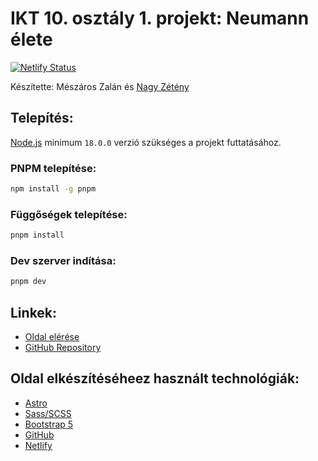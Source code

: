 # IKT 10. osztály 1. projekt: Neumann élete

[![Netlify Status](https://api.netlify.com/api/v1/badges/7ac19de1-4f5a-4f7c-bf9b-9adcd0c45193/deploy-status)](https://app.netlify.com/sites/neumann/deploys)

Készítette: Mészáros Zalán és [Nagy Zétény](https://znagy.hu)

## Telepítés:

[Node.js](https://nodejs.org/en) minimum `18.0.0` verzió szükséges a projekt futtatásához.

### PNPM telepítése:

```bash
npm install -g pnpm
```

### Függőségek telepítése:

```bash
pnpm install
```

### Dev szerver indítása:

```bash
pnpm dev
```

## Linkek:

- [Oldal elérése](https://neumann.znagy.hu)
- [GitHub Repository](https://github.com/stay-js/ikt-neumann)

## Oldal elkészítéséheez használt technológiák:

- [Astro](https://astro.build)
- [Sass/SCSS](https://sass-lang.com)
- [Bootstrap 5](https://getbootstrap.com)
- [GitHub](https://github.com)
- [Netlify](https://www.netlify.com)
